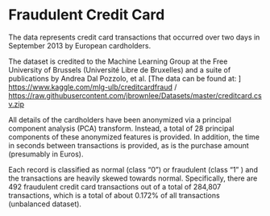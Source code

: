 # Fraudulent Credit Card

The data represents credit card transactions that occurred over two days in September 2013 by European cardholders.

The dataset is credited to the Machine Learning Group at the Free University of Brussels (Université Libre de Bruxelles) and a suite of publications by Andrea Dal Pozzolo, et al. [The data can be found at: ] https://www.kaggle.com/mlg-ulb/creditcardfraud / https://raw.githubusercontent.com/jbrownlee/Datasets/master/creditcard.csv.zip

All details of the cardholders have been anonymized via a principal component analysis (PCA) transform. Instead, a total of 28 principal components of these anonymized features is provided. In addition, the time in seconds between transactions is provided, as is the purchase amount (presumably in Euros).

Each record is classified as normal (class “0”) or fraudulent (class “1” ) and the transactions are heavily skewed towards normal. Specifically, there are 492 fraudulent credit card transactions out of a total of 284,807 transactions, which is a total of about 0.172% of all transactions (unbalanced dataset).
